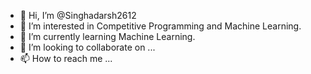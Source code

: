 - 👋 Hi, I’m @Singhadarsh2612
- 👀 I’m interested in Competitive Programming and Machine Learning.
- 🌱 I’m currently learning Machine Learning.
- 💞️ I’m looking to collaborate on ...
- 📫 How to reach me ...

<!---
Singhadarsh2612/Singhadarsh2612 is a ✨ special ✨ repository because its `README.md` (this file) appears on your GitHub profile.
You can click the Preview link to take a look at your changes.
--->
